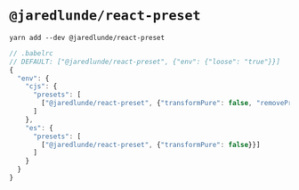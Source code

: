 # `@jaredlunde/react-preset`


`yarn add --dev @jaredlunde/react-preset`

```js
// .babelrc
// DEFAULT: ["@jaredlunde/react-preset", {"env": {"loose": "true"}}]
{
  "env": {
    "cjs": {
      "presets": [
        ["@jaredlunde/react-preset", {"transformPure": false, "removePropTypes": false}]
      ]
    },
    "es": {
      "presets": [
        ["@jaredlunde/react-preset", {"transformPure": false}}]
      ]
    }
  }
}
```
